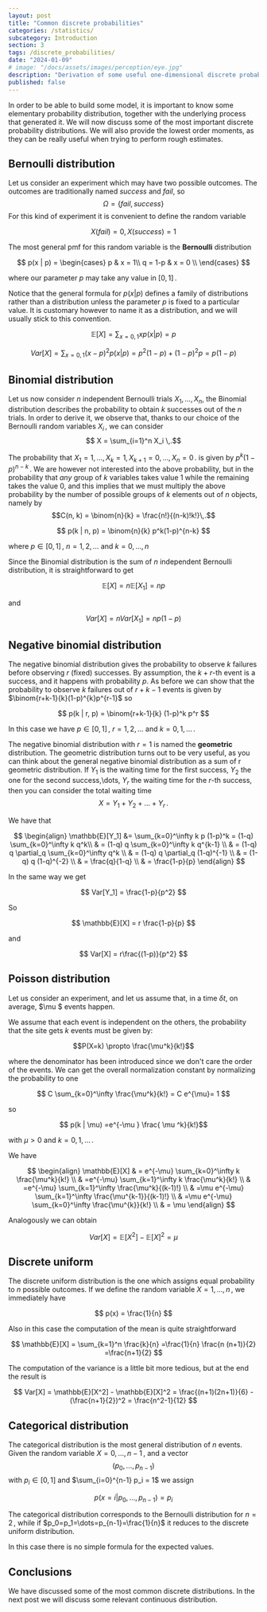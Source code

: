```yaml
---
layout: post
title: "Common discrete probabilities"
categories: /statistics/
subcategory: Introduction
section: 3
tags: /discrete_probabilities/
date: "2024-01-09"
# image: "/docs/assets/images/perception/eye.jpg"
description: "Derivation of some useful one-dimensional discrete probabilities"
published: false
---
```


In order to be able to build some model, it is important to 
know some elementary probability distribution, together
with the underlying process that generated it.
We will now discuss some of the most important discrete probability distributions.
We will also provide the lowest order moments,
as they can be really useful when trying to perform rough estimates.

## Bernoulli distribution

Let us consider an experiment which may have two possible outcomes.
The outcomes are traditionally named *success* and *fail*,
so 
$$\Omega = \left\{fail, success\right\}$$
For this kind of experiment it is convenient to define
the random variable 

$$X(fail) = 0, X(success) = 1$$

The most general pmf for this random variable is the **Bernoulli**
distribution

$$
p(x | p) = 
\begin{cases}
p & x = 1\\
q = 1-p & x = 0 \\
\end{cases}
$$

where our parameter $p$ may take any value in $[0, 1]\,.$

Notice that the general formula for $p(x | p)$ defines a family of distributions
rather than a distribution unless the parameter $p$ is fixed to a particular value.
It is customary however to name it as a distribution, and we will usually stick to this convention.

$$
\mathbb{E}[X] = \sum_{x=0, 1} x p(x | p) = p
$$

$$
Var[X] = \sum_{x=0, 1} (x-p)^2 p(x | p) = p^2(1-p) + (1-p)^2 p = p(1-p)
$$

## Binomial distribution

Let us now consider $n$ independent Bernoulli trials $X_1,\dots,X_n$,
the Binomial distribution describes the probability to
obtain $k$ successes out of the $n$ trials.
In order to derive it, we observe that, thanks to our choice of the Bernoulli
random variables $X_i\,,$ we can consider
$$ X = \sum_{i=1}^n X_i \,.$$

The probability that $X_1=1,\dots,X_k=1,X_{k+1}=0,\dots,X_n=0\,.$
is given by $p^k(1-p)^{n-k}\,.$
We are however not interested into the above probability,
but in the probability that *any* group of $k$ variables
takes value 1 while the remaining takes the value 0,
and this implies that we must multiply the above probability by the
number of possible groups of $k$ elements out of $n$ objects,
namely by $$C(n, k) = \binom{n}{k} = \frac{n!}{(n-k)!k!}\,.$$

$$
p(k | n, p) = \binom{n}{k} p^k(1-p)^{n-k}
$$

where $p \in [0, 1]\,,$ $n=1,2,\dots$ and $k=0,\dots,n$

Since the Binomial distribution is the sum of $n$ independent Bernoulli distribution,
it is straightforward to get

$$
\mathbb{E}[X] = n \mathbb{E}[X_1] = n p
$$

and

$$
Var[X] = n Var[X_1] = n p (1-p)
$$

## Negative binomial distribution

The negative binomial distribution gives the probability
to observe $k$ failures before observing $r$ (fixed) successes.
By assumption, the $k+r$-th event is a success, and it happens with probability $p$.
As before we can show that the probability to observe
$k$ failures out of $r+k-1$ events is given by $\binom{r+k-1}{k}(1-p)^{k}p^{r-1}$
so

$$
p(k | r, p) = \binom{r+k-1}{k} (1-p)^k p^r
$$

In this case we have $p\in [0, 1]\,,$ $r=1,2,\dots$ and $k=0,1,\dots\,.$

The negative binomial distribution with $r=1$ is named the **geometric**
distribution.
The geometric distribution turns out to be very useful,
as you can think about the general negative binomial distribution as a sum of r
geometric distribution.
If $Y_1$ is the waiting time for the first success, $Y_2$ the one for the second success,\dots,
$Y_r$ the waiting time for the $r$-th success, then you can consider the total waiting
time
$$ X = Y_1 + Y_2 + \dots + Y_r\,.$$

We have that

$$
\begin{align}
\mathbb{E}[Y_1] &= \sum_{k=0}^\infty k p (1-p)^k = (1-q) \sum_{k=0}^\infty k q^k\\
&
= (1-q) q \sum_{k=0}^\infty k q^{k-1}
\\ &
= (1-q) q \partial_q \sum_{k=0}^\infty q^k
\\ &
= (1-q) q \partial_q (1-q)^{-1} 
\\ &
= (1-q) q (1-q)^{-2}
\\ &
= \frac{q}{1-q} 
\\ &
= \frac{1-p}{p}
\end{align}
$$

In the same way we get

$$
Var[Y_1] = \frac{1-p}{p^2}
$$

So

$$
\mathbb{E}[X] = r \frac{1-p}{p}
$$

and

$$
Var[X] = r\frac{(1-p)}{p^2}
$$

## Poisson distribution

Let us consider an experiment,
and let us assume that, in a time $\delta t$, on average,
 $\mu $ events happen.

We assume that each event is independent on the others,
the probability that the site gets $k$ events
must be given by:

$$P(X=k) \propto \frac{\mu^k}{k!}$$

where the denominator has been introduced
since we don't care the order of the events.
We can get the overall normalization constant by normalizing the probability to one

$$
C \sum_{k=0}^\infty \frac{\mu^k}{k!} = C e^{\mu}= 1 $$

so

$$
p(k | \mu) =e^{-\mu } \frac{ \mu ^k}{k!}$$

with $\mu > 0$ and $k=0,1,\dots\,.$

We have

$$
\begin{align}
\mathbb{E}[X] & = 
e^{-\mu} \sum_{k=0}^\infty k \frac{\mu^k}{k!}
\\ &
=e^{-\mu} \sum_{k=1}^\infty k \frac{\mu^k}{k!}
\\ &
=e^{-\mu} \sum_{k=1}^\infty \frac{\mu^k}{(k-1)!}
\\ &
=\mu e^{-\mu} \sum_{k=1}^\infty \frac{\mu^{k-1}}{(k-1)!}
\\ &
=\mu e^{-\mu} \sum_{k=0}^\infty \frac{\mu^{k}}{k!}
\\ &
= \mu
\end{align}
$$

Analogously we can obtain

$$
Var[X] = \mathbb{E}[X^2] - \mathbb{E}[X]^2 = \mu
$$

## Discrete uniform

The discrete uniform distribution is the one which assigns equal
probability to $n$ possible outcomes.
If we define the random variable $X=1,\dots,n\,,$ we immediately have

$$
p(x) = \frac{1}{n}
$$

Also in this case the computation of the mean is quite straightforward

$$
\mathbb{E}[X] = \sum_{k=1}^n \frac{k}{n} =\frac{1}{n} \frac{n (n+1)}{2} =\frac{n+1}{2}
$$

The computation of the variance is a little bit more tedious, but at the end the result is

$$
Var[X] = \mathbb{E}[X^2] - \mathbb{E}[X]^2 = \frac{(n+1)(2n+1)}{6} - (\frac{n+1}{2})^2 = \frac{n^2-1}{12}
$$

## Categorical distribution

The categorical distribution is the most general distribution
of $n$ events.
Given the random variable $X=0,\,\dots,n-1\,,$ 
and a vector $$(p_0,\dots,p_{n-1})$$ with $p_i \in [0, 1]$ and $\sum_{i=0}^{n-1} p_i = 1$
we assign

$$
p(x=i | p_0,\dots,p_{n-1}) = p_i
$$

The categorical distribution corresponds to the Bernoulli distribution
for $n=2\,,$ while if $p_0=p_1=\dots=p_{n-1}=\frac{1}{n}$ it reduces
to the discrete uniform distribution.

In this case there is no simple formula for the expected values.

## Conclusions
We have discussed some of the most common discrete distributions.
In the next post we will discuss some relevant continuous distribution.
